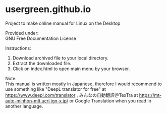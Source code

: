 # usergreen.github.io
Project to make online manual for Linux on the Desktop

Provided under:<br>
GNU Free Documentation License

Instructions:<br>
1. Download archived file to your local directory.
2. Extract the downloaded file.
3. Click on index.html to open main menu by your browser.

Note:<br>
This manual is written mostly in Japanese, therefore I would recommend to use something like "DeepL translator for free" at https://www.deepl.com/translator , みんなの自動翻訳＠TexTra at https://mt-auto-minhon-mlt.ucri.jgn-x.jp/ or Google Translation when you read in another language.
